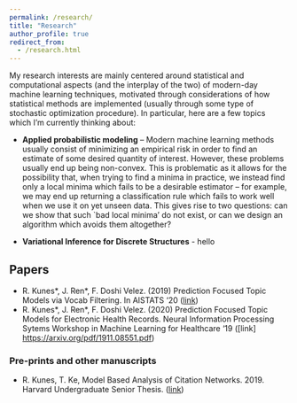 ```yaml
---
permalink: /research/
title: "Research"
author_profile: true
redirect_from: 
  - /research.html
---
```


My research interests are mainly centered around statistical and computational aspects (and the interplay of the two) of modern-day machine learning techniques, motivated through considerations of how statistical methods are implemented (usually through some type of stochastic optimization procedure). In particular, here are a few topics which I’m currently thinking about:

* **Applied probabilistic modeling** – Modern machine learning methods usually consist of minimizing an empirical risk in order to find an estimate of some desired quantity of interest. However, these problems usually end up being non-convex. This is problematic as it allows for the possibility that, when trying to find a minima in practice, we instead find only a local minima which fails to be a desirable estimator – for example, we may end up returning a classification rule which fails to work well when we use it on yet unseen data. This gives rise to two questions: can we show that such `bad local minima’ do not exist, or can we design an algorithm which avoids them altogether?

* **Variational Inference for Discrete Structures** - hello 

## Papers ##

* R. Kunes\*, J. Ren\*, F. Doshi Velez. (2019) Prediction Focused Topic Models via Vocab Filtering. In AISTATS ‘20 ([link](https://arxiv.org/pdf/1910.05495.pdf))
* R. Kunes\*, J. Ren\*, F. Doshi Velez. (2020) Prediction Focused Topic Models for Electronic Health Records. Neural Information Processing Sytems Workshop in Machine Learning for Healthcare ‘19 ([link] https://arxiv.org/pdf/1911.08551.pdf)


### Pre-prints and other manuscripts ###

* R. Kunes, T. Ke, Model Based Analysis of Citation Networks. 2019. Harvard Undergraduate Senior Thesis.  ([link](https://bit.ly/31qbLE4))